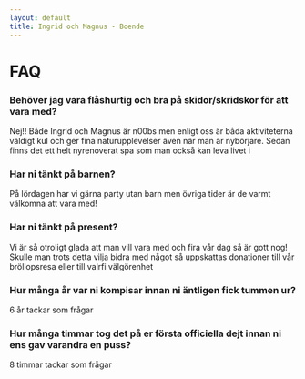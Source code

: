 ```yaml
---
layout: default
title: Ingrid och Magnus - Boende
---
```


<h1> FAQ </h1>

<h3> Behöver jag vara flåshurtig och bra på skidor/skridskor för att vara med? </h3>

Nej!! Både Ingrid och Magnus är n00bs men enligt oss är båda aktiviteterna väldigt kul och ger fina naturupplevelser även när man är nybörjare. Sedan finns det ett helt nyrenoverat spa som man också kan leva livet i

### Har ni tänkt på barnen?

På lördagen har vi gärna party utan barn men övriga tider är de varmt välkomna att vara med!

### Har ni tänkt på present?

Vi är så otroligt glada att man vill vara med och fira vår dag så är gott nog! Skulle man trots detta vilja bidra med något så uppskattas donationer till vår bröllopsresa eller till valrfi välgörenhet

### Hur många år var ni kompisar innan ni äntligen fick tummen ur?

6 år tackar som frågar

### Hur många timmar tog det på er första officiella dejt innan ni ens gav varandra en puss?

8 timmar tackar som frågar
